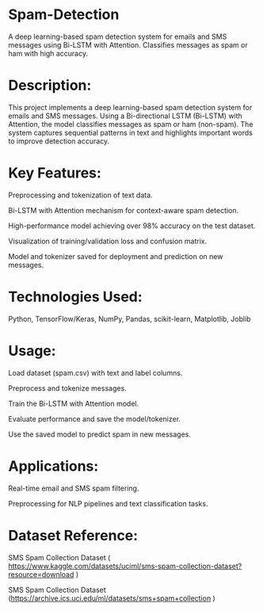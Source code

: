# Spam-Detection
A deep learning-based spam detection system for emails and SMS messages using Bi-LSTM with Attention. Classifies messages as spam or ham with high accuracy.
# Description:
This project implements a deep learning-based spam detection system for emails and SMS messages. Using a Bi-directional LSTM (Bi-LSTM) with Attention, the model classifies messages as spam or ham (non-spam). The system captures sequential patterns in text and highlights important words to improve detection accuracy.

# Key Features:

Preprocessing and tokenization of text data.

Bi-LSTM with Attention mechanism for context-aware spam detection.

High-performance model achieving over 98% accuracy on the test dataset.

Visualization of training/validation loss and confusion matrix.

Model and tokenizer saved for deployment and prediction on new messages.

# Technologies Used:

Python, TensorFlow/Keras, NumPy, Pandas, scikit-learn, Matplotlib, Joblib

# Usage:

Load dataset (spam.csv) with text and label columns.

Preprocess and tokenize messages.

Train the Bi-LSTM with Attention model.

Evaluate performance and save the model/tokenizer.

Use the saved model to predict spam in new messages.

# Applications:

Real-time email and SMS spam filtering.

Preprocessing for NLP pipelines and text classification tasks.

# Dataset Reference:

SMS Spam Collection Dataset ( https://www.kaggle.com/datasets/uciml/sms-spam-collection-dataset?resource=download )

SMS Spam Collection Dataset (https://archive.ics.uci.edu/ml/datasets/sms+spam+collection
)
